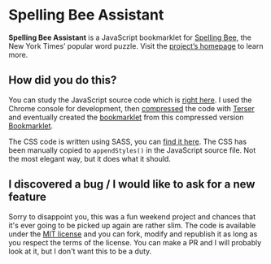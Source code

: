 # Spelling Bee Assistant

__Spelling Bee Assistant__ is a JavaScript bookmarklet for [Spelling Bee](https://www.nytimes.com/puzzles/spelling-bee), the New York Times’ popular word puzzle. Visit the [project’s homepage](https://draber.github.io/) to learn more.


## How did you do this?

You can study the JavaScript source code which is [right here](code/source.js). I used the Chrome console for development, then [compressed](code/compressed.js) the code with [Terser](https://www.npmjs.com/package/terser) and eventually created the [bookmarklet](code/bookmarklet.js) from this compressed version [Bookmarklet](https://www.npmjs.com/package/bookmarklet).

The CSS code is written using SASS, you can [find it here](code/styles/scss/styles.scss). The CSS has been manually copied to `appendStyles()` in the JavaScript source file. Not the most elegant way, but it does what it should.


## I discovered a bug / I would like to ask for a new feature

Sorry to disappoint you, this was a fun weekend project and chances that it's ever going to be picked up again are rather slim. The code is available under the [MIT license](LICENSE.md) and you can fork, modify and republish it as long as you respect the terms of the license. You can make a PR and I will probably look at it, but I don't want this to be a duty.
